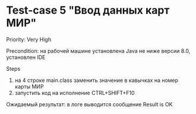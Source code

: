 # Test-case 5 "Ввод данных карт МИР"
Priority: Very High

Precondition: на рабочей машине установлена Java не ниже версии 8.0, установлен IDE

Steps

1. на 4 строке main.class заменить значение в кавычках на номер карты МИР
1. запустить код на исполнение CTRL+SHIFT+F10

Ожидаемый результат: в логе выводится сообщение Result is OK

